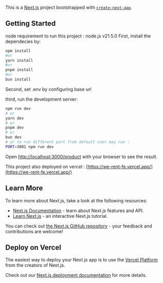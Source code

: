 This is a [Next.js](https://nextjs.org/) project bootstrapped with [`create-next-app`](https://github.com/vercel/next.js/tree/canary/packages/create-next-app).

## Getting Started

node requirement to run this project :
node.js v21.5.0
First, install the dependecies by:
```bash
npm install
#or
yarn install
#or
pnpm install
#or
bun install
```

Second, set .env by configuring base url

third, run the development server:

```bash
npm run dev
# or
yarn dev
# or
pnpm dev
# or
bun dev
# or to run different port from default user may run :
PORT=3001 npm run dev

```

Open [http://localhost:3000/product](http://localhost:3000/product) with your browser to see the result.

This project also deployed on vercel : [https://we-rent-fe.vercel.app/](https://we-rent-fe.vercel.app/)

## Learn More

To learn more about Next.js, take a look at the following resources:

- [Next.js Documentation](https://nextjs.org/docs) - learn about Next.js features and API.
- [Learn Next.js](https://nextjs.org/learn) - an interactive Next.js tutorial.

You can check out [the Next.js GitHub repository](https://github.com/vercel/next.js/) - your feedback and contributions are welcome!

## Deploy on Vercel

The easiest way to deploy your Next.js app is to use the [Vercel Platform](https://vercel.com/new?utm_medium=default-template&filter=next.js&utm_source=create-next-app&utm_campaign=create-next-app-readme) from the creators of Next.js.

Check out our [Next.js deployment documentation](https://nextjs.org/docs/deployment) for more details.
